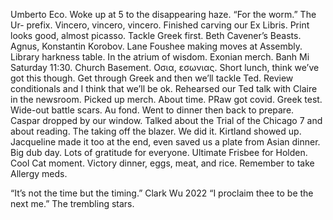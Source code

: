 Umberto Eco. Woke up at 5 to the disappearing haze. “For the worm.” The Ur- prefix. Vincero, 
vincero, vincero. Finished carving our Ex Libris. Print looks good, almost picasso. Tackle Greek first. Beth Cavener’s Beasts. Agnus, Konstantin Korobov. Lane Foushee making moves at Assembly. Library harkness table. In the atrium of wisdom. Exonian merch. Banh Mi Saturday 11:30. Church Basement. Οσια, εσωνιας. Short lunch, think we’ve got this though. Get through Greek and then we’ll tackle Ted. Review conditionals and I think that we’ll be ok. Rehearsed our Ted talk with Claire in the newsroom. Picked up merch. About time. PRaw got covid. Greek test. Wide-out battle scars. Au fond. Went to dinner then back to prepare. Caspar dropped by our window. Talked about the Trial of the Chicago 7 and about reading. The taking off the blazer. We did it. Kirtland showed up. Jacqueline made it too at the end, even saved us a plate from Asian dinner. Big dub day. Lots of gratitude for everyone. Ultimate Frisbee for Holden. Cool Cat moment. Victory dinner, eggs, meat, and rice. Remember to take Allergy meds. 

“It’s not the time but the timing.” Clark Wu 2022
“I proclaim thee to be the next me.”
The trembling stars.